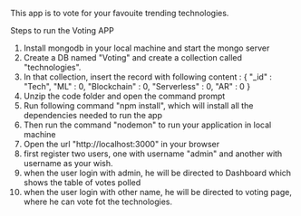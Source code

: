 This app is to vote for your favouite trending technologies. 

Steps to run the Voting APP

1) Install mongodb in your local machine and start the mongo server
2) Create a DB named "Voting" and create a collection called "technologies".
3) In that collection, insert the record with following content : 
{
	"_id" : "Tech",
	"ML" : 0,
	"Blockchain" : 0,
	"Serverless" : 0,
	"AR" : 0
}
4) Unzip the code folder and open the command prompt
5) Run following command "npm install", which will install all the dependencies needed to run the app
6) Then run the command  "nodemon" to run your application in local machine
7) Open the url "http://localhost:3000" in  your browser
8) first register two users, one with username "admin" and another with username as your wish.
9) when the user login with admin, he will be directed to Dashboard which shows the table of votes polled
10) when the user login with other name, he will be directed to voting page, where he can vote fot the technologies.
